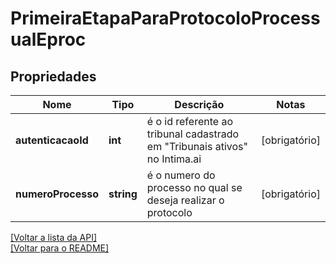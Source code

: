 # PrimeiraEtapaParaProtocoloProcessualEproc

## Propriedades
Nome | Tipo | Descrição | Notas
------------ | ------------- | ------------- | -------------
**autenticacaoId** | **int** | é o id referente ao tribunal cadastrado em "Tribunais ativos" no Intima.ai | [obrigatório] 
**numeroProcesso** | **string** | é o numero do processo no qual se deseja realizar o protocolo | [obrigatório] 

[[Voltar a lista da API]](../../../README.md#Documentação-para-os-Endpoints-da-API)    
[[Voltar para o README]](../../../README.md#Intima.ai---SDK-PHP)
